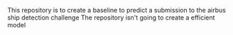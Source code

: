  This repository is to create a baseline to predict a submission to the airbus ship detection challenge
    The repository isn't going to create a efficient model
